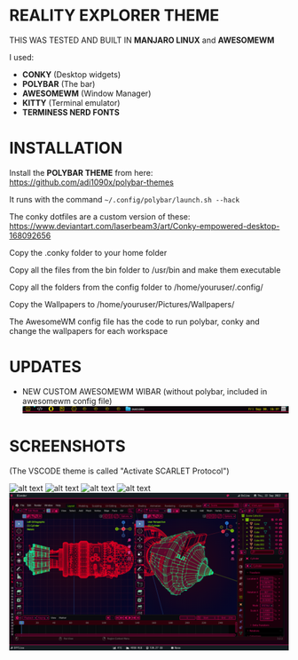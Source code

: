# REALITY EXPLORER THEME

THIS WAS TESTED AND BUILT IN **MANJARO LINUX** and **AWESOMEWM**

I used:
- **CONKY** (Desktop widgets)
- **POLYBAR** (The bar)
- **AWESOMEWM** (Window Manager)
- **KITTY** (Terminal emulator)
- **TERMINESS NERD FONTS**

# INSTALLATION

Install the **POLYBAR THEME** from here:
  https://github.com/adi1090x/polybar-themes

It runs with the command `~/.config/polybar/launch.sh --hack`

The conky dotfiles are a custom version of these:
  https://www.deviantart.com/laserbeam3/art/Conky-empowered-desktop-168092656
  
Copy the .conky folder to your home folder

Copy all the files from the bin folder to /usr/bin and make them executable

Copy all the folders from the config folder to /home/youruser/.config/

Copy the Wallpapers to /home/youruser/Pictures/Wallpapers/

The AwesomeWM config file has the code to run polybar, conky and change the wallpapers for each workspace

# UPDATES

- NEW CUSTOM AWESOMEWM WIBAR (without polybar, included in awesomewm config file)
![alt text](https://raw.githubusercontent.com/v1ewport/reality-explorer-theme/main/screenshots/wibar.png)

# SCREENSHOTS

(The VSCODE theme is called "Activate SCARLET Protocol")

![alt text](https://raw.githubusercontent.com/v1ewport/reality-explorer-theme/main/screenshots/s1.png)
![alt text](https://raw.githubusercontent.com/v1ewport/reality-explorer-theme/main/screenshots/s2.png)
![alt text](https://raw.githubusercontent.com/v1ewport/reality-explorer-theme/main/screenshots/s3.png)
![alt text](https://raw.githubusercontent.com/v1ewport/reality-explorer-theme/main/screenshots/s4.png)
![alt text](https://raw.githubusercontent.com/v1ewport/reality-explorer-theme/main/screenshots/s5.png)

